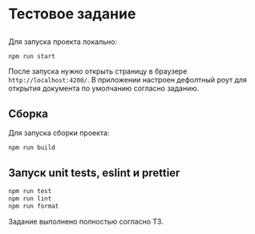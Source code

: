 # Тестовое задание

##

Для запуска проекта локально:

```bash
npm run start
```

После запуска нужно открыть страницу в браузере `http://localhost:4200/`. В приложении настроен дефолтный роут для открытия документа по умолчанию согласно заданию.

## Сборка

Для запуска сборки проекта:

```bash
npm run build
```

## Запуск unit tests, eslint и prettier

```bash
npm run test
npm run lint
npm run format
```

Задание выполнено полностью согласно ТЗ.
